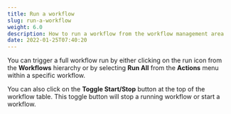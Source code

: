 ```yaml
---
title: Run a workflow
slug: run-a-workflow
weight: 6.0
description: How to run a workflow from the workflow management area
date: 2022-01-25T07:40:20
---
```



You can trigger a full workflow run by either clicking on the run icon from the **Workflows** hierarchy or by selecting **Run All** from the **Actions** menu within a specific workflow.



You can also click on the **Toggle Start/Stop** button at the top of the workflow table. This toggle button will stop a running workflow or start a workflow.

